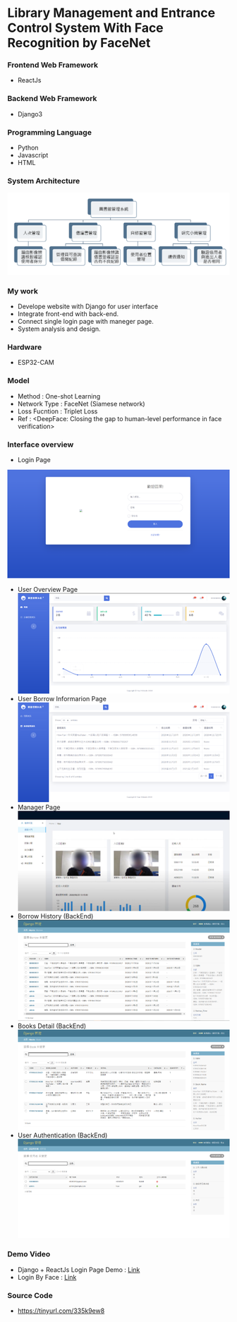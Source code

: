 # Library Management and Entrance Control System With Face Recognition by FaceNet 
### Frontend Web Framework
- ReactJs

### Backend Web Framework
- Django3

### Programming Language
- Python
- Javascript
- HTML

### System Architecture
![image](https://github.com/KartaYu/Library-management-website/blob/main/Pic/arch.png)

### My work
- Develope website with Django for user interface
- Integrate front-end with back-end.
- Connect single login page with maneger page.
- System analysis and design.

### Hardware
- ESP32-CAM

### Model
- Method : One-shot Learning
- Network Type : FaceNet (Siamese network) 
- Loss Fucntion : Triplet Loss
- Ref : <DeepFace: Closing the gap to human-level performance in face verification>

### Interface overview
- Login Page

![image](https://github.com/KartaYu/Library-management-website/blob/main/Pic/Login%20Page.png)
- User Overview Page
![image](https://github.com/KartaYu/Library-management-website/blob/main/Pic/User%20Overview%20Page.png)
- User Borrow Informarion Page
![image](https://github.com/KartaYu/Library-management-website/blob/main/Pic/Borrow%20Info%20Page.png)
- Manager Page
![image](https://github.com/KartaYu/Library-management-website/blob/main/Pic/Management%20Page.png)
- Borrow History (BackEnd)
![image](https://github.com/KartaYu/Library-management-website/blob/main/Pic/Borrow%20History.png)
- Books Detail (BackEnd)
![image](https://github.com/KartaYu/Library-management-website/blob/main/Pic/Books%20Detail.png)
- User Authentication (BackEnd)
![image](https://github.com/KartaYu/Library-management-website/blob/main/Pic/User%20Auth.png)

### Demo Video
- Django + ReactJs Login Page Demo : [Link](https://youtu.be/-am0cs0xbE)
- Login By Face : [Link](https://youtu.be/R6sM8bBUd-4)

### Source Code
- https://tinyurl.com/335k9ew8







